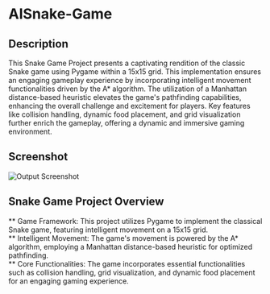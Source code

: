 # AISnake-Game

## Description

This Snake Game Project presents a captivating rendition of the classic Snake game using Pygame within a 15x15 grid. This implementation ensures an engaging gameplay experience by incorporating intelligent movement functionalities driven by the A* algorithm. The utilization of a Manhattan distance-based heuristic elevates the game's pathfinding capabilities, enhancing the overall challenge and excitement for players. Key features like collision handling, dynamic food placement, and grid visualization further enrich the gameplay, offering a dynamic and immersive gaming environment.

## Screenshot

![Output Screenshot](https://github.com/vaman298/AI-Snake-Game/assets/108681488/16867c4c-685c-4ce2-8d01-6b3023b49d37)

## Snake Game Project Overview
** Game Framework: This project utilizes Pygame to implement the classical Snake game, featuring intelligent movement on a 15x15 grid.  
** Intelligent Movement: The game's movement is powered by the A* algorithm, employing a Manhattan distance-based heuristic for optimized pathfinding.                                
** Core Functionalities: The game incorporates essential functionalities such as collision handling, grid visualization, and dynamic food   placement for an engaging gaming experience.
